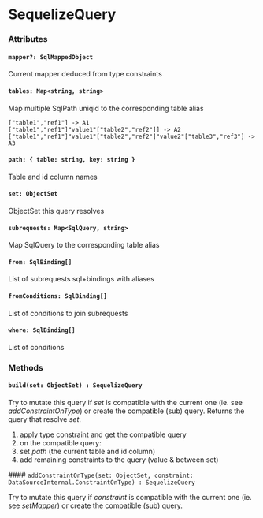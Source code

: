# SequelizeQuery

### Attributes

#### `mapper?: SqlMappedObject`
Current mapper deduced from type constraints

#### `tables: Map<string, string>`
Map multiple SqlPath uniqid to the corresponding table alias

```
["table1","ref1"] -> A1
["table1","ref1"]"value1"["table2","ref2"]] -> A2
["table1","ref1"]"value1"["table2","ref2"]"value2"["table3","ref3"] -> A3
```

#### `path: { table: string, key: string }`
Table and id column names

#### `set: ObjectSet`
ObjectSet this query resolves

#### `subrequests: Map<SqlQuery, string>`
Map SqlQuery to the corresponding table alias

#### `from: SqlBinding[]`
List of subrequests sql+bindings with aliases

#### `fromConditions: SqlBinding[]`
List of conditions to join subrequests

#### `where: SqlBinding[]`
List of conditions

### Methods

#### `build(set: ObjectSet) : SequelizeQuery`

Try to mutate this query if _set_ is compatible with the current one (ie. see _addConstraintOnType_) or create the compatible (sub) query.
Returns the query that resolve _set_.

 1. apply type constraint and get the compatible query
 2. on the compatible query:
   1. set _path_ (the current table and id column)
   2. add remaining constraints to the query (value & between set)

#### `addConstraintOnType(set: ObjectSet, constraint: DataSourceInternal.ConstraintOnType) : SequelizeQuery`

Try to mutate this query if _constraint_ is compatible with the current one (ie. see _setMapper_) or create the compatible (sub) query.

